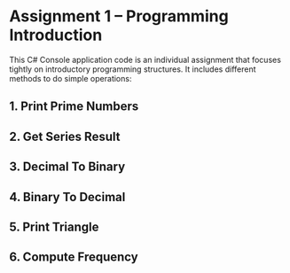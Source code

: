 # Assignment 1 – Programming Introduction
This C# Console application code is an individual assignment that focuses tightly on introductory programming structures. It includes different methods to do simple operations:
## 1. Print Prime Numbers
## 2. Get Series Result
## 3. Decimal To Binary
## 4. Binary To Decimal
## 5. Print Triangle
## 6. Compute Frequency
